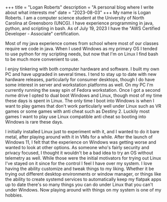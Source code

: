 +++
title = "Logan Roberts"
description = "A personal blog where I write about what interests me"
date = "2023-08-03" 
+++
My name is Logan Roberts. I am a computer science student at the University of North Carolina at Greensboro (UNCG). I have experience programming in java, python, and scripting in bash. As of July 19, 2023 I have the "AWS Certified Developer - Associate" certification.

Most of my java experience comes from school where most of our classes require we code in java. When I used Windows as my primary OS I tended to use python for my scripting needs, but now that I'm on Linux I find bash to be much more convenient to use.

I enjoy tinkering with both computer hardware and software. I built my own PC and have upgraded in several times. I tend to stay up to date with new hardware releases, particularly for consumer desktops, though I do have some interest in server and workstation platforms as well. On my PC I'm currently running the sway spin of Fedora workstation. Once I got a second nvme drive I opted to dual boot Windows and Linux, though most of my time these days is spent in Linux. The only time I boot into Windows is when I want to play games that don't work particularly well under Linux such as VR games or some games with anti cheat such as Destiny 2. Luckily most games I want to play use Linux compatible anti cheat so booting into Windows is rare these days.

I initially installed Linux just to experiment with it, and I wanted to do it bare metal, after playing around with it in VMs for a while. After the launch of Windows 11, I felt that the experience on Windows was getting worse and wanted to look at other options. As someone who's fairly security and privacy focused, I thought it wouldn't be a bad idea to try an OS without telemetry as well. While those were the initial motivators for trying out Linux I've stayed on it since for the control I feel I have over my system. I love having the ability customize and tweak things to my liking. Whether it be trying out different desktop environments or window manager, or things like the ability to create systemd services to automatically keep my flatpak apps up to date there's so many things you can do under Linux that you can't under Windows. Now playing around with things on my system is one of my hobbies.

